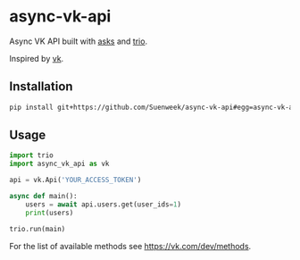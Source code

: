 # async-vk-api

Async VK API built with [asks](https://github.com/theelous3/asks)
and [trio](https://github.com/python-trio/trio).

Inspired by [vk](https://github.com/voronind/vk).


## Installation

```bash
pip install git+https://github.com/Suenweek/async-vk-api#egg=async-vk-api
```


## Usage

```python
import trio
import async_vk_api as vk

api = vk.Api('YOUR_ACCESS_TOKEN')

async def main():
    users = await api.users.get(user_ids=1)
    print(users)

trio.run(main)
```

For the list of available methods see https://vk.com/dev/methods.
